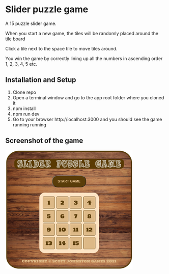 # Slider puzzle game

A 15 puzzle slider game.

When you start a new game, the tiles will be randomly placed around the tile board

Click a tile next to the space tile to move tiles around.

You win the game by correctly lining up all the numbers in ascending order 1, 2, 3, 4, 5 etc.

## Installation and Setup

1. Clone repo
2. Open a terminal window and go to the app root folder where you cloned it
3. npm install
4. npm run dev
5. Go to your browser http://localhost:3000 and you should see the game running running

## Screenshot of the game

<img src="https://github.com/SJ47/slider-puzzle-game/blob/main/src/assets/screenshot.png" width="400">
